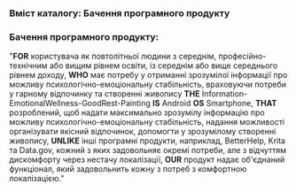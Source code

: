 ### Вміст каталогу: Бачення програмного продукту

### Бачення програмного продукту:
"**FOR** користувача як повтолітньої людини з середнім, професійно-технічним або вищим рівнем освіти, із середнім або вище середнього рівнем доходу,  **WHO** має потребу у отриманні зрозумілої інформації про можливу психологічно-емоціональну стабільність, враховуючи потреби у гарному відпочинку та створенні живопису **THE** Information-EmotionalWellness-GoodRest-Painting **IS** Android **OS** Smartphone, **THAT** розроблений, щоб надати максимально зрозумілу інформацію про можливу психологічно-емоціональну стабільність, надання можливості організувати якісний відпочинок, допомогти у зрозумілому створенні живопису, **UNLIKE** інші програмні продукти, наприклад, BetterHelp, Krita та Data.gov, кожний з яких задовольняє окремі потреби, але з відчуттям дискомфорту через нестачу локалізації,
**OUR** продукт надає об'єднаний функціонал, який задовольнить кожну з потреб з комфортною локалізацією."
